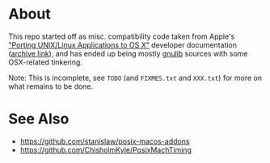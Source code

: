 About
=====

This repo started off as misc. compatibility code taken from
Apple's ["Porting UNIX/Linux Applications to OS X"](https://developer.apple.com/library/mac/documentation/Porting/Conceptual/PortingUnix/intro/intro.html)
developer documentation
([archive link](http://web.archive.org/web/20210926001915/https://developer.apple.com/library/archive/documentation/Porting/Conceptual/PortingUnix/intro/intro.html)),
and has ended up being mostly [gnulib](https://www.gnu.org/software/gnulib/) sources with some OSX-related tinkering.

Note: This is incomplete, see `TODO` (and `FIXMES.txt` and `XXX.txt`) for more on
what remains to be done.

See Also
========

- https://github.com/stanislaw/posix-macos-addons
- https://github.com/ChisholmKyle/PosixMachTiming
